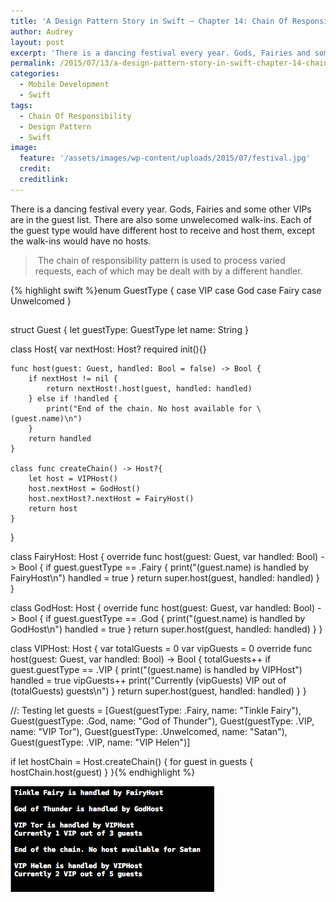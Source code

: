 ```yaml
---
title: 'A Design Pattern Story in Swift – Chapter 14: Chain Of Responsibility'
author: Audrey
layout: post
excerpt: 'There is a dancing festival every year. Gods, Fairies and some other VIPs are in the guest list. There are also some unwelecomed walk-ins. Each of the guest type would have different host to receive and host them, except the walk-ins would have no hosts.'
permalink: /2015/07/13/a-design-pattern-story-in-swift-chapter-14-chain-of-responsibility/
categories:
  - Mobile Development
  - Swift
tags:
  - Chain Of Responsibility
  - Design Pattern
  - Swift
image:
  feature: '/assets/images/wp-content/uploads/2015/07/festival.jpg'
  credit: 
  creditlink: 
---
```

<p>
  <span>There is a dancing festival every year. Gods, Fairies and some other VIPs are in the guest list. There are also some unwelecomed walk-ins. Each of the guest type would have different host to receive and host them, except the walk-ins would have no hosts. </span>
</p>

> <p>
>   <span> The chain of responsibility pattern is used to process varied requests, each of which may be dealt with by a different handler.</span>
> </p>

{% highlight swift %}enum GuestType {
    case VIP
    case God
    case Fairy
    case Unwelcomed
}
<h2>
  <h2></h2>
</h2>
struct Guest {
    let guestType: GuestType
    let name: String
}

class Host{
    var nextHost: Host?
    required init(){}
    
    func host(guest: Guest, handled: Bool = false) -> Bool {
        if nextHost != nil {
            return nextHost!.host(guest, handled: handled)
        } else if !handled {
            print("End of the chain. No host available for \(guest.name)\n")
        }
        return handled
    }
    
    class func createChain() -> Host?{
        let host = VIPHost()
        host.nextHost = GodHost()
        host.nextHost?.nextHost = FairyHost()
        return host
    }
}

class FairyHost: Host {
    override func host(guest: Guest, var handled: Bool) -> Bool {
        if guest.guestType == .Fairy {
            print("\(guest.name) is handled by FairyHost\n")
            handled = true
        }
        return super.host(guest, handled: handled)
    }
}

class GodHost: Host {
    override func host(guest: Guest, var handled: Bool) -> Bool {
        if guest.guestType == .God {
            print("\(guest.name) is handled by GodHost\n")
            handled = true
        }
        return super.host(guest, handled: handled)
    }
}

class VIPHost: Host {
    var totalGuests = 0
    var vipGuests = 0
    override func host(guest: Guest, var handled: Bool) -> Bool {
        totalGuests++
        if guest.guestType == .VIP {
            print("\(guest.name) is handled by VIPHost")
            handled = true
            vipGuests++
            print("Currently \(vipGuests) VIP out of \(totalGuests) guests\n")
        }
        return super.host(guest, handled: handled)
    }
}

//: Testing 
let guests = [Guest(guestType: .Fairy, name: "Tinkle Fairy"),
              Guest(guestType: .God, name: "God of Thunder"),
              Guest(guestType: .VIP, name: "VIP Tor"),
              Guest(guestType: .Unwelcomed, name: "Satan"),
              Guest(guestType: .VIP, name: "VIP Helen")]


if let hostChain = Host.createChain() {
    for guest in guests {
        hostChain.host(guest)
    }
}{% endhighlight %}

[<img class="aligncenter size-full wp-image-1049" src="/assets/images/wp-content/uploads/2015/07/chain-of-responsbility.png" alt="chain-of-responsbility" width="326" height="169" />][1]

 [1]: /assets/images/wp-content/uploads/2015/07/chain-of-responsbility.png